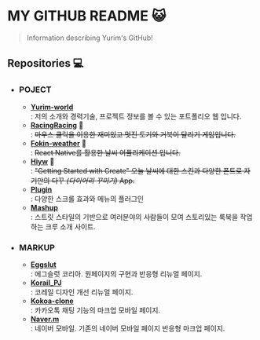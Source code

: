 # MY GITHUB README &#128570;
>Information describing Yurim's GitHub!

## Repositories &#128187;

- ### __POJECT__
    -  [__Yurim-world__](https://github.com/xururuca9797/yurim-world)  
     : 저의 소개와 경력기술, 프로젝트 정보를 볼 수 있는 포트폴리오 웹 입니다.
    - [__RacingRacing__](https://github.com/xururuca9797/RacingRacing)  &#128679;  
     : ~~마우스 클릭을 이용한 재미있고 멋진 토기와 거북이 달리기 게임입니다.~~
    - [__Fokin-weather__](https://github.com/xururuca9797/fokin-weather)  &#128679;  
     : ~~React Native를 활용한 날씨 어플리케이션 입니다.~~
    - [__Hiyw__](https://github.com/xururuca9797/hiyw)  &#128679;  
     : ~~"Getting Started with Create" 오늘 날씨에 대한 스킨과 다양한 폰트로 자기만의 다꾸 *(다이어리 꾸미기)* App.~~ 
    - [__Plugin__](https://github.com/xururuca9797/plugin)  
     : 다양한 스크롤 효과와 메뉴의 플러그인
    - [__Mashup__](https://github.com/xururuca9797/mashup)  
     : 스트릿 스타일의 기반으로 여러분야의 사람들이 모여 스토리있는 룩북을 작업하는 크루 소개 사이트.

- ###  __MARKUP__
    - [__Eggslut__](https://github.com/xururuca9797/eggslut)  
     : 에그슬럿 코리아. 원페이지의 구현과 반응형 리뉴얼 페이지.
    - [__Korail_PJ__](https://github.com/xururuca9797/korail_PJ)  
     : 코레일 디자인 개선 리뉴얼 페이지.
    - [__Kokoa-clone__](https://github.com/xururuca9797/kokoa-clone)  
     : 카카오톡 채팅 기능의 마크업 모바일 페이지.
    - [__Naver.m__](https://github.com/xururuca9797/naver.m)  
     : 네이버 모바일. 기존의 네이버 모바일 페이지 반응형 마크업 페이지.
